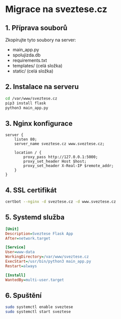 # Migrace na sveztese.cz

## 1. Příprava souborů
Zkopírujte tyto soubory na server:
- main_app.py
- spolujizda.db
- requirements.txt
- templates/ (celá složka)
- static/ (celá složka)

## 2. Instalace na serveru
```bash
cd /var/www/sveztese.cz
pip3 install flask
python3 main_app.py
```

## 3. Nginx konfigurace
```nginx
server {
    listen 80;
    server_name sveztese.cz www.sveztese.cz;
    
    location / {
        proxy_pass http://127.0.0.1:5000;
        proxy_set_header Host $host;
        proxy_set_header X-Real-IP $remote_addr;
    }
}
```

## 4. SSL certifikát
```bash
certbot --nginx -d sveztese.cz -d www.sveztese.cz
```

## 5. Systemd služba
```ini
[Unit]
Description=Sveztese Flask App
After=network.target

[Service]
User=www-data
WorkingDirectory=/var/www/sveztese.cz
ExecStart=/usr/bin/python3 main_app.py
Restart=always

[Install]
WantedBy=multi-user.target
```

## 6. Spuštění
```bash
sudo systemctl enable sveztese
sudo systemctl start sveztese
```